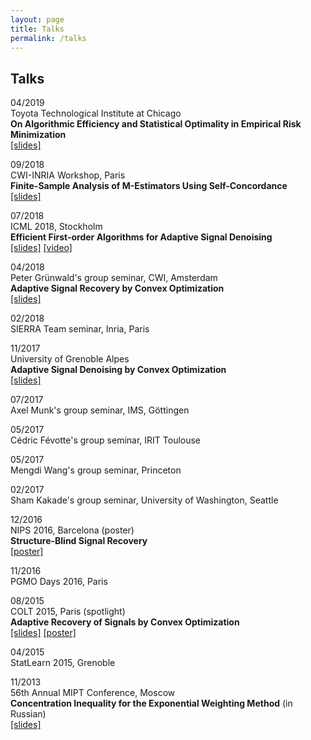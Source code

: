 ```yaml
---
layout: page
title: Talks
permalink: /talks
---
```


## Talks ##

04/2019  
Toyota Technological Institute at Chicago  
__On Algorithmic Efficiency and Statistical Optimality in Empirical Risk Minimization__  
[[slides]](/assets/slides/TTIC-talk-2019.pdf)

09/2018  
CWI-INRIA Workshop, Paris  
__Finite-Sample Analysis of M-Estimators Using Self-Concordance__  
[[slides]](/assets/slides/selfconc-CWI-workshop-slides.pdf)
 
07/2018  
ICML 2018, Stockholm  
__Efficient First-order Algorithms for Adaptive Signal Denoising__  
[[slides]](assets/slides/algorec-icml18_back.pdf)
[[video]](assets/videos/icml18-AlgoRec.mp4)
 
04/2018  
Peter Grünwald's group seminar, CWI, Amsterdam  
__Adaptive Signal Recovery by Convex Optimization__  
[[slides]](assets/slides/ostrovskii-sierra-handout.pdf)
 
02/2018   
SIERRA Team seminar, Inria, Paris  

11/2017   
University of Grenoble Alpes  
__Adaptive Signal Denoising by Convex Optimization__  
[[slides]](assets/slides/ostrovskii-jdd-2017.pdf)
    
07/2017  
Axel Munk's group seminar, IMS, Göttingen  
      
05/2017  
Cédric Févotte's group seminar, IRIT Toulouse  
 
05/2017  
Mengdi Wang's group seminar, Princeton  

02/2017  
Sham Kakade's group seminar, University of Washington, Seattle  

12/2016   
NIPS 2016, Barcelona (poster)  
__Structure-Blind Signal Recovery__     
[[poster]](assets/posters/nips2016-poster.pdf)

11/2016  
PGMO Days 2016, Paris  

08/2015  
COLT 2015, Paris (spotlight)  
__Adaptive Recovery of Signals by Convex Optimization__  
[[slides]](assets/slides/colt2015-slides.pdf) 
[[poster]](assets/posters/colt2015-poster.pdf) 

04/2015  
StatLearn 2015, Grenoble  

11/2013  
56th Annual MIPT Conference, Moscow  
__Concentration Inequality for the Exponential Weighting Method__ (in Russian)  
[[slides]](assets/slides/mipt2014-MSc-slides.pdf)